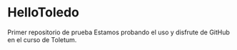 # HelloToledo
Primer repositorio de prueba 
Estamos probando el uso y disfrute de GitHub en el curso de Toletum.
